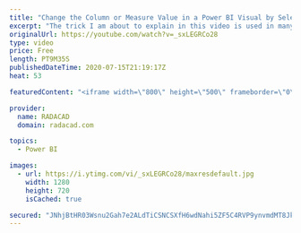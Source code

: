 ```yaml
---
title: "Change the Column or Measure Value in a Power BI Visual by Selection of the Slicer    Parameter Tabl"
excerpt: "The trick I am about to explain in this video is used in many samples, and it is not a new trick. However, it is very useful, and many Power BI users are still not aware of it. Let’s say you have to columns: Cost, and Sales, and in one chart, you want to show only one of the measures above, but the selection"
originalUrl: https://youtube.com/watch?v=_sxLEGRCo28
type: video
price: Free
length: PT9M35S
publishedDateTime: 2020-07-15T21:19:17Z
heat: 53

featuredContent: "<iframe width=\"800\" height=\"500\" frameborder=\"0\" src=\"https://www.youtube.com/embed/_sxLEGRCo28\" allow=\"accelerometer; autoplay; encrypted-media; gyroscope; picture-in-picture\" allowfullscreen></iframe>"

provider:
  name: RADACAD
  domain: radacad.com

topics:
  - Power BI

images:
  - url: https://i.ytimg.com/vi/_sxLEGRCo28/maxresdefault.jpg
    width: 1280
    height: 720
    isCached: true

secured: "JNhjBtHR03Wsnu2Gah7e2ALdTiCSNCSXfH6wdNahi5ZF5C4RVP9ynvmdMT8Jkl8FdA7WaH+WHZYjYY8L+yzIBK13NG4Oy4bb1omXC6dS3d/f25DiDFXUtG1mhp+3qEPPLW7v7k3wNp+maUWb6OTzC/eVS1r7sUDQ5lA/boAuly7v8pS9WIrB1myROIhF22bDBnNGIRa6roG+OETMZP/NIatH8HYN4m5GAIK32+st9g5xA3eWaPCYjfUXyOsTtZ4EcWloeY51rKhZsLt4Zo/jIfoqB1fRSZ7gko3IB0NxQcyXvljpcrrFH/23i5udSMuCBlmq8x2+mngd/ERABYFc470Lxef8CICiFqlpDptsdqz5YfLagf2kHqRMw04l64EpwQVX64OJQMJvQUey+zxHrkXkE1OoMVSbzx1Rh/C3FYQ=;5CcvdOt7stRv6gPLm3gwcA=="
---
```


